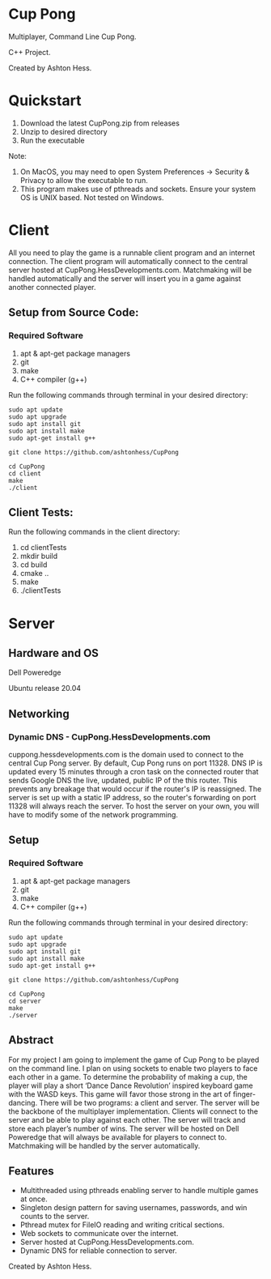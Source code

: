 # Cup Pong
Multiplayer, Command Line Cup Pong.

C++ Project. 

Created by Ashton Hess.
# Quickstart
1. Download the latest CupPong.zip from releases
2. Unzip to desired directory
3. Run the executable

Note: 
1. On MacOS, you may need to open System Preferences -> Security & Privacy to allow the executable to run.
2. This program makes use of pthreads and sockets. Ensure your system OS is UNIX based. Not tested on Windows.
# Client
All you need to play the game is a runnable client program and an internet connection. The client program will automatically connect to the central server hosted at CupPong.HessDevelopments.com. Matchmaking will be handled automatically and the server will insert you in a game against another connected player.
## Setup from Source Code:
### Required Software
1. apt & apt-get package managers
2. git
3. make
4. C++ compiler (g++)

Run the following commands through terminal in your desired directory:
```
sudo apt update
sudo apt upgrade
sudo apt install git 
sudo apt install make
sudo apt-get install g++

git clone https://github.com/ashtonhess/CupPong

cd CupPong
cd client
make
./client
```
## Client Tests:
Run the following commands in the client directory:
1. cd clientTests
2. mkdir build
3. cd build
4. cmake ..
5. make
6. ./clientTests

# Server
## Hardware and OS
Dell Poweredge 

Ubuntu release 20.04
## Networking
### Dynamic DNS - CupPong.HessDevelopments.com
cuppong.hessdevelopments.com is the domain used to connect to the central Cup Pong server.
By default, Cup Pong runs on port 11328. DNS IP is updated every 15 minutes through a cron task on the connected router that sends Google DNS the live, updated, public IP of the this router. This prevents any breakage that would occur if the router's IP is reassigned. The server is set up with a static IP address, so the router's forwarding on port 11328 will always reach the server. To host the server on your own, you will have to modify some of the network programming.
## Setup
### Required Software
1. apt & apt-get package managers
2. git
3. make
4. C++ compiler (g++)

Run the following commands through terminal in your desired directory:
```
sudo apt update
sudo apt upgrade
sudo apt install git
sudo apt install make
sudo apt-get install g++

git clone https://github.com/ashtonhess/CupPong

cd CupPong
cd server
make
./server
```

## Abstract
For my project I am going to implement the game of Cup Pong to be played on the command line. I plan on using sockets to enable two players to face each other in a game. To determine the probability of making a cup, the player will play a short ‘Dance Dance Revolution’ inspired keyboard game with the WASD keys. This game will favor those strong in the art of finger-dancing. There will be two programs: a client and server. The server will be the backbone of the multiplayer implementation. Clients will connect to the server and be able to play against each other. The server will track and store each player’s number of wins. The server will be hosted on Dell Poweredge that will always be available for players to connect to. Matchmaking will be handled by the server automatically.

## Features
- Multithreaded using pthreads enabling server to handle multiple games at once.
- Singleton design pattern for saving usernames, passwords, and win counts to the server.
- Pthread mutex for FileIO reading and writing critical sections.
- Web sockets to communicate over the internet.
- Server hosted at CupPong.HessDevelopments.com.
- Dynamic DNS for reliable connection to server.

Created by Ashton Hess.
